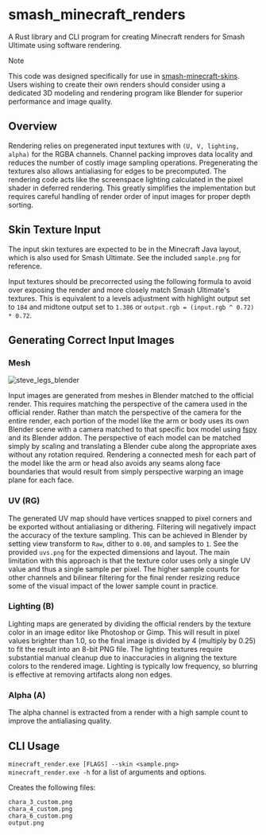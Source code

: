 # smash_minecraft_renders
A Rust library and CLI program for creating Minecraft renders for Smash Ultimate using software rendering.

> [!NOTE]
> This code was designed specifically for use in [smash-minecraft-skins](https://github.com/jam1garner/smash-minecraft-skins). Users wishing to create their own renders should consider using a dedicated 3D modeling and rendering program like Blender for superior performance and image quality.

## Overview
Rendering relies on pregenerated input textures with `(U, V, lighting, alpha)` for the RGBA channels. Channel packing improves data locality and reduces the number of costly image sampling operations. Pregenerating the textures also allows antialiasing for edges to be precomputed. The rendering code acts like the screenspace lighting calculated in the pixel shader in deferred rendering. This greatly simplifies the implementation but requires careful handling of render order of input images for proper depth sorting.

## Skin Texture Input
The input skin textures are expected to be in the Minecraft Java layout, which is also used for Smash Ultimate. See the included `sample.png` for reference.  

Input textures should be precorrected using the following formula to avoid over exposing the render and more closely match Smash Ultimate's textures.
This is equivalent to a levels adjustment with highlight output set to `184` and midtone output set to `1.386` or `output.rgb = (input.rgb ^ 0.72) * 0.72`.

## Generating Correct Input Images
### Mesh
![steve_legs_blender](https://github.com/ScanMountGoat/smash_minecraft_renders/assets/23301691/97088c06-d618-438e-8938-8cadb5af9d3f)

Input images are generated from meshes in Blender matched to the official render. This requires matching the perspective of the camera used in the official render. Rather than match the perspective of the camera for the entire render, each portion of the model like the arm or body uses its own Blender scene with a camera matched to that specific box model using [fspy](https://fspy.io/) and its Blender addon. The perspective of each model can be matched simply by scaling and translating a Blender cube along the appropriate axes without any rotation required. Rendering a connected mesh for each part of the model like the arm or head also avoids any seams along face boundaries that would result from simply perspective warping an image plane for each face.

### UV (RG)
The generated UV map should have vertices snapped to pixel corners and be exported without antialiasing or dithering. Filtering will negatively impact the accuracy of the texture sampling. This can be achieved in Blender by setting view transform to `Raw`, dither to `0.00`, and samples to `1`. See the provided `uvs.png` for the expected dimensions and layout. The main limitation with this approach is that the texture color uses only a single UV value and thus a single sample per pixel. The higher sample counts for other channels and bilinear filtering for the final render resizing reduce some of the visual impact of the lower sample count in practice.

### Lighting (B)
Lighting maps are generated by dividing the official renders by the texture color in an image editor like Photoshop or Gimp. This will result in pixel values brighter than 1.0, so the final image is divided by 4 (multiply by 0.25) to fit the result into an 8-bit PNG file. The lighting textures require substantial manual cleanup due to inaccuracies in aligning the texture colors to the rendered image. Lighting is typically low frequency, so blurring is effective at removing artifacts along non edges.

### Alpha (A)
The alpha channel is extracted from a render with a high sample count to improve the antialiasing quality.

## CLI Usage
`minecraft_render.exe [FLAGS] --skin <sample.png>`  
`minecraft_render.exe -h` for a list of arguments and options.    

Creates the following files:  
```
chara_3_custom.png
chara_4_custom.png
chara_6_custom.png
output.png
```

